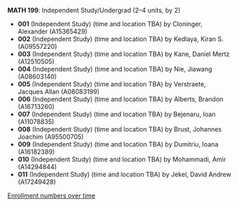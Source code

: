 **MATH 199**: Independent Study/Undergrad (2–4 units, by 2)

- **001** (Independent Study) (time and location TBA) by Cloninger, Alexander (A15365429)
- **002** (Independent Study) (time and location TBA) by Kedlaya, Kiran S. (A09557220)
- **003** (Independent Study) (time and location TBA) by Kane, Daniel Mertz (A12510505)
- **004** (Independent Study) (time and location TBA) by Nie, Jiawang (A08603140)
- **005** (Independent Study) (time and location TBA) by Verstraete, Jacques Allan (A08083199)
- **006** (Independent Study) (time and location TBA) by Alberts, Brandon (A16713260)
- **007** (Independent Study) (time and location TBA) by Bejenaru, Ioan (A11078835)
- **008** (Independent Study) (time and location TBA) by Brust, Johannes Joachim (A95500705)
- **009** (Independent Study) (time and location TBA) by Dumitriu, Ioana (A16182389)
- **010** (Independent Study) (time and location TBA) by Mohammadi, Amir (A14294844)
- **011** (Independent Study) (time and location TBA) by Jekel, David Andrew (A17249428)

[Enrollment numbers over time](./MATH199.tsv)
